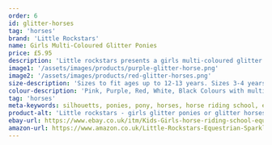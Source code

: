 ```yaml
---
order: 6
id: glitter-horses
tag: 'horses'
brand: 'Little Rockstars'
name: Girls Multi-Coloured Glitter Ponies
price: £5.95
description: 'Little rockstars presents a girls multi-coloured glitter pony silhouetts T-Shirt, look cool at horse riding school with this sparkly pony top.'
image1: '/assets/images/products/purple-glitter-horse.png'
image2: '/assets/images/products/red-glitter-horses.png'
size-description: 'Sizes to fit ages up to 12-13 years. Sizes 3-4 years, 5-6 years, 7-8 years and 9-11 years and 12-13 years.'
colour-description: 'Pink, Purple, Red, White, Black Colours with multi-coloured ponies'
tag: 'horses'
meta-keywords: silhouetts, ponies, pony, horses, horse riding school, equestrian, multi-coloured
product-alt: 'Little rockstars - girls glitter ponies or glitter horses t-shirt'
ebay-url: https://www.ebay.co.uk/itm/Kids-Girls-horse-riding-school-equestrian-ponies-sparkles-glitter-T-Shirt/312723801600?hash=item48cfca8600:m:mEnXygMNJ3MZBEfVuaA2nFA&var=611497777800
amazon-url: https://www.amazon.co.uk/Little-Rockstars-Equestrian-Sparkles-Childrens/dp/B07ZHP3HKZ/ref=sr_1_1?dchild=1&keywords=ponies+t-shirt&m=A1J0V53ZQGJHT4&qid=1591133313&s=merchant-items&sr=1-1
---
```





